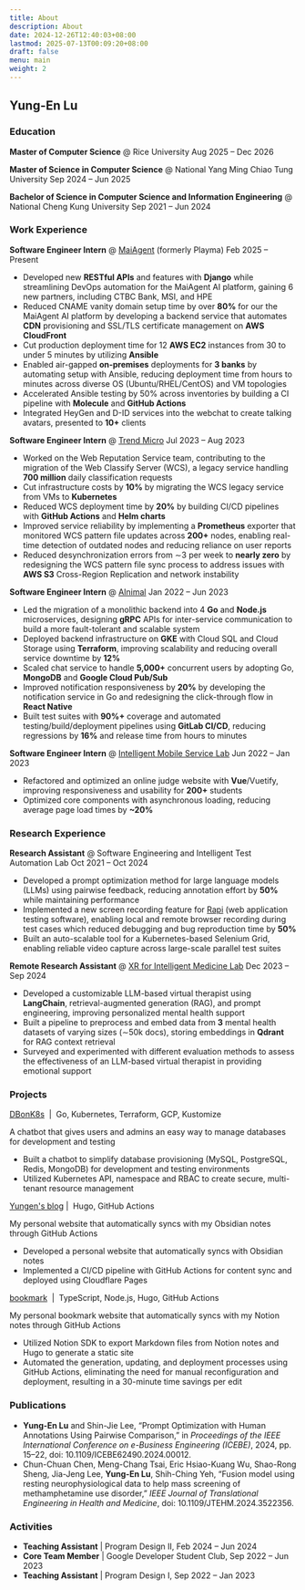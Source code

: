 ```yaml
---
title: About
description: About
date: 2024-12-26T12:40:03+08:00
lastmod: 2025-07-13T00:09:20+08:00
draft: false
menu: main
weight: 2
---
```


## Yung-En Lu

### Education

**Master of Computer Science** @ Rice University
Aug 2025 – Dec 2026

**Master of Science in Computer Science** @ National Yang Ming Chiao Tung University
Sep 2024 – Jun 2025

**Bachelor of Science in Computer Science and Information Engineering** @ National Cheng Kung University
Sep 2021 – Jun 2024

### Work Experience

**Software Engineer Intern** @ [MaiAgent](https://maiagent.ai) (formerly Playma)
Feb 2025 – Present

- Developed new **RESTful APIs** and features with **Django** while streamlining DevOps automation for the MaiAgent AI platform, gaining 6 new partners, including CTBC Bank, MSI, and HPE
- Reduced CNAME vanity domain setup time by over **80%** for our the MaiAgent AI platform by developing a backend service that automates **CDN** provisioning and SSL/TLS certificate management on **AWS CloudFront**
- Cut production deployment time for 12 **AWS EC2** instances from 30 to under 5 minutes by utilizing **Ansible**
- Enabled air-gapped **on-premises** deployments for **3 banks** by automating setup with Ansible, reducing deployment time from hours to minutes across diverse OS (Ubuntu/RHEL/CentOS) and VM topologies
- Accelerated Ansible testing by 50% across inventories by building a CI pipeline with **Molecule** and **GitHub Actions**
- Integrated HeyGen and D-ID services into the webchat to create talking avatars, presented to **10+** clients

**Software Engineer Intern** @ [Trend Micro](https://www.trendmicro.com/)
Jul 2023 – Aug 2023

- Worked on the Web Reputation Service team, contributing to the migration of the Web Classify Server (WCS), a legacy service handling **700 million** daily classification requests
- Cut infrastructure costs by **10%** by migrating the WCS legacy service from VMs to **Kubernetes**
- Reduced WCS deployment time by **20%** by building CI/CD pipelines with **GitHub Actions** and **Helm charts**
- Improved service reliability by implementing a **Prometheus** exporter that monitored WCS pattern file updates across **200+** nodes, enabling real-time detection of outdated nodes and reducing reliance on user reports
- Reduced desynchronization errors from ∼3 per week to **nearly zero** by redesigning the WCS pattern file sync process to address issues with **AWS S3** Cross-Region Replication and network instability

**Software Engineer Intern** @ [AInimal](https://official.ainimal.io/)
Jan 2022 – Jun 2023

- Led the migration of a monolithic backend into 4 **Go** and **Node.js** microservices, designing **gRPC** APIs for inter-service communication to build a more fault-tolerant and scalable system
- Deployed backend infrastructure on **GKE** with Cloud SQL and Cloud Storage using **Terraform**, improving scalability and reducing overall service downtime by **12%**
- Scaled chat service to handle **5,000+** concurrent users by adopting Go, **MongoDB** and **Google Cloud Pub/Sub**
- Improved notification responsiveness by **20%** by developing the notification service in Go and redesigning the click-through flow in **React Native**
- Built test suites with **90%+** coverage and automated testing/build/deployment pipelines using **GitLab CI/CD**, reducing regressions by **16%** and release time from hours to minutes

**Software Engineer Intern** @ [Intelligent Mobile Service Lab](https://www.imslab.org/)
Jun 2022 – Jan 2023

- Refactored and optimized an online judge website with **Vue**/Vuetify, improving responsiveness and usability for **200+** students
- Optimized core components with asynchronous loading, reducing average page load times by **~20%**

### Research Experience

**Research Assistant** @ Software Engineering and Intelligent Test Automation Lab
Oct 2021 – Oct 2024

- Developed a prompt optimization method for large language models (LLMs) using pairwise feedback, reducing annotation effort by **50%** while maintaining performance
- Implemented a new screen recording feature for [Rapi](https://www.rapi.dev) (web application testing software), enabling local and remote browser recording during test cases which reduced debugging and bug reproduction time by **50%**
- Built an auto-scalable tool for a Kubernetes-based Selenium Grid, enabling reliable video capture across large-scale parallel test suites

**Remote Research Assistant** @ [XR for Intelligent Medicine Lab](https://xrlab.csie.ncu.edu.tw/)
Dec 2023 – Sep 2024

- Developed a customizable LLM-based virtual therapist using **LangChain**, retrieval-augmented generation (RAG), and prompt engineering, improving personalized mental health support
- Built a pipeline to preprocess and embed data from **3** mental health datasets of varying sizes (∼50k docs), storing embeddings in **Qdrant** for RAG context retrieval
- Surveyed and experimented with different evaluation methods to assess the effectiveness of an LLM-based virtual therapist in providing emotional support

### Projects

[DBonK8s](https://github.com/yungen-lu/DBonK8s)  |  Go, Kubernetes, Terraform, GCP, Kustomize

A chatbot that gives users and admins an easy way to manage databases for development and testing

- Built a chatbot to simplify database provisioning (MySQL, PostgreSQL, Redis, MongoDB) for development and testing environments
- Utilized Kubernetes API, namespace and RBAC to create secure, multi-tenant resource management

[Yungen's blog](https://yungen.dev/) |  Hugo, GitHub Actions

My personal website that automatically syncs with my Obsidian notes through GitHub Actions
- Developed a personal website that automatically syncs with Obsidian notes
- Implemented a CI/CD pipeline with GitHub Actions for content sync and deployed using Cloudflare Pages

[bookmark](https://bookmark.yungen.dev)  |  TypeScript, Node.js, Hugo, GitHub Actions

My personal bookmark website that automatically syncs with my Notion notes through GitHub Actions

- Utilized Notion SDK to export Markdown files from Notion notes and Hugo to generate a static site
- Automated the generation, updating, and deployment processes using GitHub Actions, eliminating the need for manual reconfiguration and deployment, resulting in a 30-minute time savings per edit

### Publications

- **Yung-En Lu** and Shin-Jie Lee, “Prompt Optimization with Human Annotations Using Pairwise Comparison,” in *Proceedings of the IEEE International Conference on e-Business Engineering (ICEBE)*, 2024, pp. 15–22, doi: 10.1109/ICEBE62490.2024.00012.
- Chun-Chuan Chen, Meng-Chang Tsai, Eric Hsiao-Kuang Wu, Shao-Rong Sheng, Jia-Jeng Lee, **Yung-En Lu**, Shih-Ching Yeh, “Fusion model using resting neurophysiological data to help mass screening of methamphetamine use disorder,” *IEEE Journal of Translational Engineering in Health and Medicine*, doi: 10.1109/JTEHM.2024.3522356.

### Activities

- **Teaching Assistant** | Program Design II, Feb 2024 – Jun 2024
- **Core Team Member** | Google Developer Student Club, Sep 2022 – Jun 2023
- **Teaching Assistant** | Program Design I, Sep 2022 – Jan 2023

